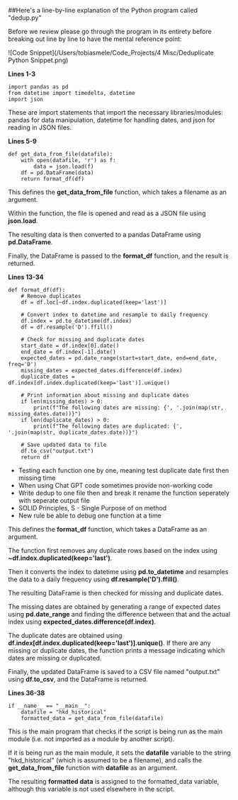 ##Here's a line-by-line explanation of the Python program called "dedup.py"


Before we review please go through the program in its entirety before breaking out line by line to have the mental reference point: 

![Code Snippet](/Users/tobiasmele/Code_Projects/4 Misc/Deduplicate Python Snippet.png)

**Lines 1-3**

```
import pandas as pd
from datetime import timedelta, datetime
import json
```
These are import statements that import the necessary libraries/modules: pandas for data manipulation, datetime for handling dates, and json for reading in JSON files.

**Lines 5-9**

```
def get_data_from_file(datafile):
    with open(datafile, 'r') as f:
        data = json.load(f)
    df = pd.DataFrame(data)
    return format_df(df)
```

This defines the **get_data_from_file** function, which takes a filename as an argument. 

Within the function, the file is opened and read as a JSON file using **json.load**. 

The resulting data is then converted to a pandas DataFrame using **pd.DataFrame**. 

Finally, the DataFrame is passed to the **format_df** function, and the result is returned.

**Lines 13-34**

```
def format_df(df):
    # Remove duplicates
    df = df.loc[~df.index.duplicated(keep='last')]
    
    # Convert index to datetime and resample to daily frequency
    df.index = pd.to_datetime(df.index)
    df = df.resample('D').ffill()
    
    # Check for missing and duplicate dates
    start_date = df.index[0].date()
    end_date = df.index[-1].date()
    expected_dates = pd.date_range(start=start_date, end=end_date, freq='D')
    missing_dates = expected_dates.difference(df.index)
    duplicate_dates = df.index[df.index.duplicated(keep='last')].unique()
    
    # Print information about missing and duplicate dates
    if len(missing_dates) > 0:
        print(f"The following dates are missing: {', '.join(map(str, missing_dates.date))}")
    if len(duplicate_dates) > 0:
        print(f"The following dates are duplicated: {', '.join(map(str, duplicate_dates.date))}")
    
    # Save updated data to file
    df.to_csv("output.txt")
    return df
```

- Testing each function one by one, meaning test duplicate date first then missing time
- When using Chat GPT code sometimes provide non-working code
- Write dedup to one file then and break it rename the function seperately with seperate output file
- SOLID Principles, S - Single Purpose of on method
- New rule be able to debug one function at a time 

This defines the **format_df** function, which takes a DataFrame as an argument. 

The function first removes any duplicate rows based on the index using **~df.index.duplicated(keep='last')**. 

Then it converts the index to datetime using **pd.to_datetime** and resamples the data to a daily frequency using **df.resample('D').ffill()**. 

The resulting DataFrame is then checked for missing and duplicate dates. 

The missing dates are obtained by generating a range of expected dates using **pd.date_range** and finding the difference between that and the actual index using **expected_dates.difference(df.index)**. 

The duplicate dates are obtained using **df.index[df.index.duplicated(keep='last')].unique()**. If there are any missing or duplicate dates, the function prints a message indicating which dates are missing or duplicated. 

Finally, the updated DataFrame is saved to a CSV file named "output.txt" using **df.to_csv**, and the DataFrame is returned.

**Lines 36-38**

```
if __name__ == "__main__":
    datafile = "hkd_historical"
    formatted_data = get_data_from_file(datafile)
```

This is the main program that checks if the script is being run as the main module (i.e. not imported as a module by another script). 

If it is being run as the main module, it sets the **datafile** variable to the string "hkd_historical" (which is assumed to be a filename), and calls the **get_data_from_file** function with **datafile** as an argument. 

The resulting **formatted data** is assigned to the formatted_data variable, although this variable is not used elsewhere in the script.